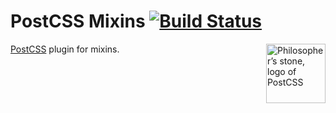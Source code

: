 # PostCSS Mixins [![Build Status](https://travis-ci.org/postcss/postcss-mixins.svg)](https://travis-ci.org/postcss/postcss-mixins)

<img align="right" width="95" height="95" src="http://postcss.github.io/postcss/logo.svg" title="Philosopher’s stone, logo of PostCSS">

[PostCSS] plugin for mixins.

[PostCSS]: https://github.com/postcss/postcss
